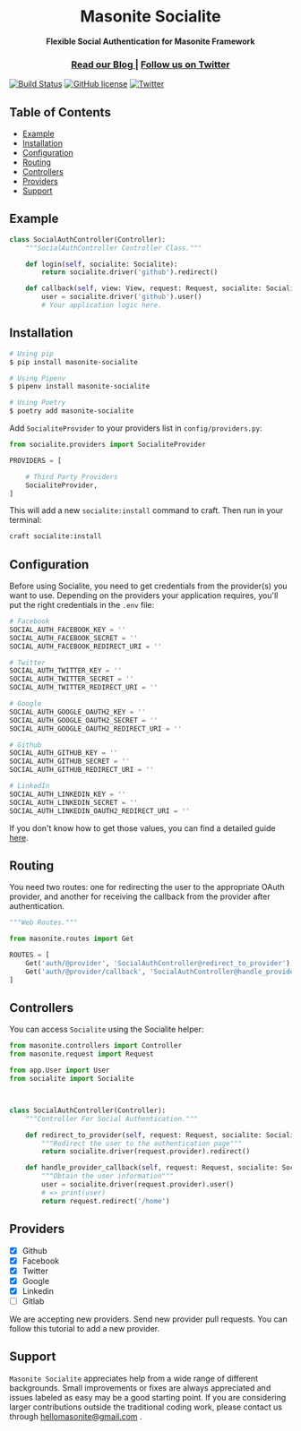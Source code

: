 <h1 align="center">Masonite Socialite</h1>

<div align="center">
  <strong>Flexible Social Authentication for Masonite Framework</strong>
</div>

<div align="center">
  <h3>
    <a href="https://www.hellomasonite.com/">
      Read our Blog
    </a>
    <span> | </span>
    <a href="https://twitter.com/HelloMasonite">
      Follow us on Twitter
    </a>
  </h3>
</div>

[![Build Status](https://travis-ci.org/hellomasonite/masonite-socialite.svg?branch=master)](https://travis-ci.org/hellomasonite/masonite-socialite) 
[![GitHub license](https://img.shields.io/github/license/hellomasonite/masonite-socialite)](https://github.com/hellomasonite/masonite-socialite/blob/master/LICENSE) 
[![Twitter](https://img.shields.io/twitter/url?style=social&url=https%3A%2F%2Fgithub.com%2Fhellomasonite%2Fmasonite-socialite%2F)](https://twitter.com/intent/tweet?text=Wow%20Flexible%20Social%20Authentication%20for%20Masonite%20Framework%20@masoniteproject%20@hellomasonite%20&url=https%3A%2F%2Fgithub.com%2Fhellomasonite%2Fmasonite-socialite)

## Table of Contents
- [Example](#example)
- [Installation](#installation)
- [Configuration](#configuration)
- [Routing](#routing)
- [Controllers](#controllers)
- [Providers](#providers)
- [Support](#support)

## Example
```python
class SocialAuthController(Controller):
    """SocialAuthController Controller Class."""

    def login(self, socialite: Socialite):
        return socialite.driver('github').redirect()

    def callback(self, view: View, request: Request, socialite: Socialite):
        user = socialite.driver('github').user()
        # Your application logic here.
```

## Installation

```sh
# Using pip
$ pip install masonite-socialite

# Using Pipenv
$ pipenv install masonite-socialite

# Using Poetry
$ poetry add masonite-socialite
```

Add `SocialiteProvider` to your providers list in `config/providers.py`:

```python
from socialite.providers import SocialiteProvider

PROVIDERS = [

    # Third Party Providers
    SocialiteProvider,
]
```

This will add a new `socialite:install` command to craft. Then run in your terminal:

```bash
craft socialite:install
```

## Configuration

Before using Socialite, you need to get credentials from the provider(s) you want to use. Depending on the providers your application requires, you'll put the right credentials in the `.env` file:

```python
# Facebook
SOCIAL_AUTH_FACEBOOK_KEY = ''
SOCIAL_AUTH_FACEBOOK_SECRET = ''
SOCIAL_AUTH_FACEBOOK_REDIRECT_URI = ''

# Twitter
SOCIAL_AUTH_TWITTER_KEY = ''
SOCIAL_AUTH_TWITTER_SECRET = ''
SOCIAL_AUTH_TWITTER_REDIRECT_URI = ''

# Google
SOCIAL_AUTH_GOOGLE_OAUTH2_KEY = ''
SOCIAL_AUTH_GOOGLE_OAUTH2_SECRET = ''
SOCIAL_AUTH_GOOGLE_OAUTH2_REDIRECT_URI = ''

# Github
SOCIAL_AUTH_GITHUB_KEY = ''
SOCIAL_AUTH_GITHUB_SECRET = ''
SOCIAL_AUTH_GITHUB_REDIRECT_URI = ''

# LinkedIn
SOCIAL_AUTH_LINKEDIN_KEY = ''
SOCIAL_AUTH_LINKEDIN_SECRET = ''
SOCIAL_AUTH_LINKEDIN_OAUTH2_REDIRECT_URI = ''
```

If you don't know how to get those values, you can find a detailed guide [here](GUIDE.md).

## Routing

You need two routes: one for redirecting the user to the appropriate OAuth provider, and another for receiving the callback from the provider after authentication.

```python
"""Web Routes."""

from masonite.routes import Get

ROUTES = [
    Get('auth/@provider', 'SocialAuthController@redirect_to_provider'),
    Get('auth/@provider/callback', 'SocialAuthController@handle_provider_callback'),
]
```

## Controllers

You can access `Socialite` using the Socialite helper:

```python
from masonite.controllers import Controller
from masonite.request import Request

from app.User import User
from socialite import Socialite



class SocialAuthController(Controller):
    """Controller For Social Authentication."""

    def redirect_to_provider(self, request: Request, socialite: Socialite):
        """Redirect the user to the authentication page"""
        return socialite.driver(request.provider).redirect()

    def handle_provider_callback(self, request: Request, socialite: Socialite):
        """Obtain the user information"""
        user = socialite.driver(request.provider).user()
        # => print(user)
        return request.redirect('/home')

```

## Providers

- [x] Github
- [x] Facebook
- [x] Twitter
- [x] Google
- [x] Linkedin
- [ ] Gitlab

We are accepting new providers. Send new provider pull requests. You can follow this tutorial to add a new provider.

## Support

`Masonite Socialite` appreciates help from a wide range of different backgrounds. Small improvements or fixes are always appreciated and issues labeled as easy may be a good starting point. If you are considering larger contributions outside the traditional coding work, please contact us through hellomasonite@gmail.com .
